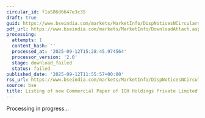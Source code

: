 ```yaml
---
circular_id: f1a586d6647e3c35
draft: true
guid: https://www.bseindia.com/markets/MarketInfo/DispNoticesNCirculars.aspx?Noticeid={295C6156-88DA-443C-83C9-02CC2B655C1F}&noticeno=20250912-71&dt=09/12/2025&icount=71&totcount=101&flag=0
pdf_url: https://www.bseindia.com/markets/MarketInfo/DownloadAttach.aspx?id=20250912-71&attachedId=
processing:
  attempts: 1
  content_hash: ''
  processed_at: '2025-09-12T15:28:45.974564'
  processor_version: '2.0'
  stage: download_failed
  status: failed
published_date: '2025-09-12T11:55:57+00:00'
rss_url: https://www.bseindia.com/markets/MarketInfo/DispNoticesNCirculars.aspx?Noticeid={295C6156-88DA-443C-83C9-02CC2B655C1F}&noticeno=20250912-71&dt=09/12/2025&icount=71&totcount=101&flag=0
source: bse
title: Listing of new Commercial Paper of IGH Holdings Private Limited
---
```


Processing in progress...